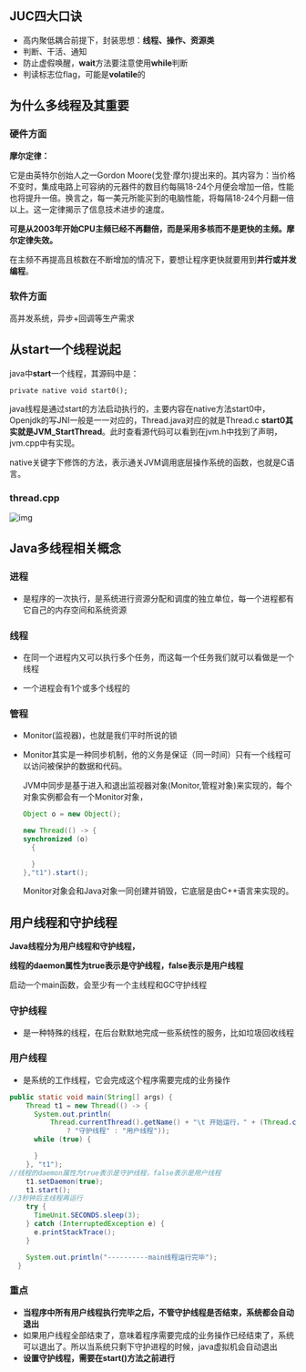 ## JUC四大口诀

- 高内聚低耦合前提下，封装思想：**线程、操作、资源类**
- 判断、干活、通知
- 防止虚假唤醒，**wait**方法要注意使用**while**判断
- 判读标志位flag，可能是**volatile**的

## 为什么多线程及其重要

### 硬件方面

**摩尔定律：**

它是由英特尔创始人之一Gordon Moore(戈登·摩尔)提出来的。其内容为：当价格不变时，集成电路上可容纳的元器件的数目约每隔18-24个月便会增加一倍，性能也将提升一倍。换言之，每一美元所能买到的电脑性能，将每隔18-24个月翻一倍以上。这一定律揭示了信息技术进步的速度。

**可是从2003年开始CPU主频已经不再翻倍，而是采用多核而不是更快的主频。摩尔定律失效。**

在主频不再提高且核数在不断增加的情况下，要想让程序更快就要用到**并行或并发编程**。

### 软件方面

高并发系统，异步+回调等生产需求

## 从start一个线程说起

java中**start**一个线程，其源码中是：

```
private native void start0();
```

 java线程是通过start的方法启动执行的，主要内容在native方法start0中， Openjdk的写JNI一般是一一对应的，Thread.java对应的就是Thread.c **start0其实就是JVM_StartThread**。此时查看源代码可以看到在jvm.h中找到了声明，jvm.cpp中有实现。

native关键字下修饰的方法，表示通关JVM调用底层操作系统的函数，也就是C语言。

### thread.cpp

![img](https://gitee.com/joeyooa/data-images/raw/master/node/2021/122327D4-1A95-4F8E-AAB5-A4F4D9A27F88.png)

## Java多线程相关概念

### 进程

- 是程序的⼀次执⾏，是系统进⾏资源分配和调度的独⽴单位，每⼀个进程都有它⾃⼰的内存空间和系统资源

### 线程

- 在同⼀个进程内⼜可以执⾏多个任务，⽽这每⼀个任务我们就可以看做是⼀个线程

- ⼀个进程会有1个或多个线程的

### 管程

- Monitor(监视器)，也就是我们平时所说的锁

- Monitor其实是一种同步机制，他的义务是保证（同一时间）只有一个线程可以访问被保护的数据和代码。

  JVM中同步是基于进入和退出监视器对象(Monitor,管程对象)来实现的，每个对象实例都会有一个Monitor对象，

  ```java
  Object o = new Object();
  
  new Thread(() -> {
  synchronized (o)
    {
  
    }
  },"t1").start();
  
  ```

  Monitor对象会和Java对象一同创建并销毁，它底层是由C++语言来实现的。

## 用户线程和守护线程

**Java线程分为用户线程和守护线程，**

**线程的daemon属性为true表示是守护线程，false表示是用户线程**

启动一个main函数，会至少有一个主线程和GC守护线程

### 守护线程

- 是一种特殊的线程，在后台默默地完成一些系统性的服务，比如垃圾回收线程

### 用户线程

- 是系统的工作线程，它会完成这个程序需要完成的业务操作

```java
public static void main(String[] args) {
    Thread t1 = new Thread(() -> {
      System.out.println(
          Thread.currentThread().getName() + "\t 开始运行，" + (Thread.currentThread().isDaemon()
              ? "守护线程" : "用户线程"));
      while (true) {

      }
    }, "t1");
//线程的daemon属性为true表示是守护线程，false表示是用户线程
    t1.setDaemon(true);
    t1.start();
//3秒钟后主线程再运行
    try {
      TimeUnit.SECONDS.sleep(3);
    } catch (InterruptedException e) {
      e.printStackTrace();
    }

    System.out.println("----------main线程运行完毕");
  }
```

### 重点

- **当程序中所有用户线程执行完毕之后，不管守护线程是否结束，系统都会自动退出**
- 如果用户线程全部结束了，意味着程序需要完成的业务操作已经结束了，系统可以退出了。所以当系统只剩下守护进程的时候，java虚拟机会自动退出
- **设置守护线程，需要在start()方法之前进行**
